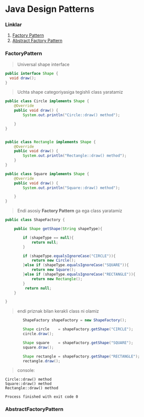 # Java Design Patterns

### Linklar 
1. [Factory Pattern](#FactoryPattern)
2. [Abstract Factory Pattern](#AbstractFactoryPattern)

### FactoryPattern 


> Universal shape interface
  
  ```java
public interface Shape {
    void draw();
}
  ```
> Uchta shape categoriyasiga tegishli class yaratamiz  

```java
public class Circle implements Shape {
    @Override
    public void draw() {
        System.out.println("Circle::draw() method");

    }
}
```

```java

public class Rectangle implements Shape {
    @Override
    public void draw() {
        System.out.println("Rectangle::draw() method");
    }
}
```

```java 
public class Square implements Shape {
    @Override
    public void draw() {
        System.out.println("Square::draw() method");

    }
}
```

> Endi asosiy **Factory Pattern** ga ega class yaratamiz

```java
public class ShapeFactory {

    public Shape getShape(String shapeType){

        if (shapeType == null){
            return null;
        }

        if (shapeType.equalsIgnoreCase("CIRCLE")){
            return new Circle();
        }else if (shapeType.equalsIgnoreCase("SQUARE")){
            return new Square();
        }else if (shapeType.equalsIgnoreCase("RECTANGLE")){
            return new Rectangle();
        }
         return null;
    }

}
```
> endi priznak bilan kerakli class ni olamiz

```java
        ShapeFactory shapeFactory = new ShapeFactory();

        Shape circle    = shapeFactory.getShape("CIRCLE");
        circle.draw();

        Shape square    = shapeFactory.getShape("SQUARE");
        square.draw();

        Shape rectangle = shapeFactory.getShape("RECTANGLE");
        rectangle.draw();
```
> console: 
```
Circle::draw() method
Square::draw() method
Rectangle::draw() method

Process finished with exit code 0
```        
  
### AbstractFactoryPattern 
